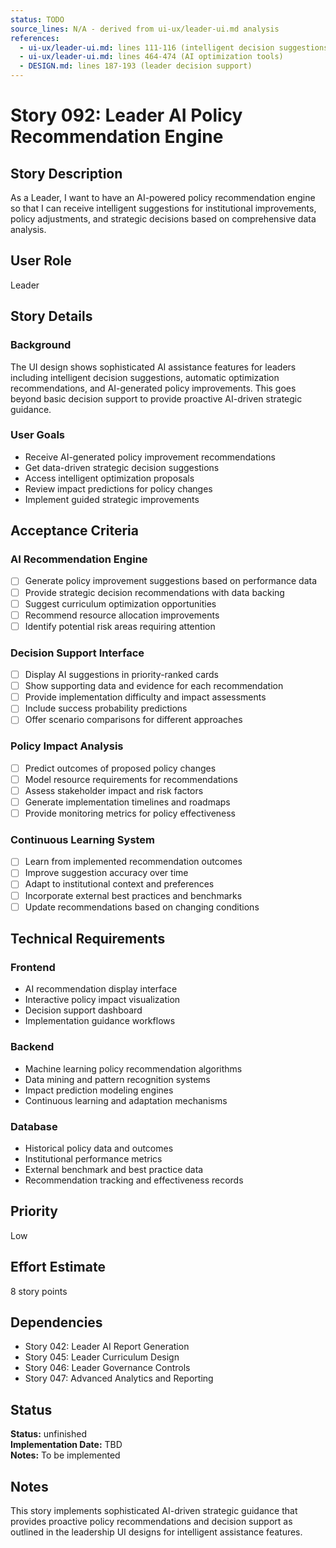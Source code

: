```yaml
---
status: TODO
source_lines: N/A - derived from ui-ux/leader-ui.md analysis
references:
  - ui-ux/leader-ui.md: lines 111-116 (intelligent decision suggestions)
  - ui-ux/leader-ui.md: lines 464-474 (AI optimization tools)
  - DESIGN.md: lines 187-193 (leader decision support)
---
```


# Story 092: Leader AI Policy Recommendation Engine

## Story Description
As a Leader, I want to have an AI-powered policy recommendation engine so that I can receive intelligent suggestions for institutional improvements, policy adjustments, and strategic decisions based on comprehensive data analysis.

## User Role
Leader

## Story Details

### Background
The UI design shows sophisticated AI assistance features for leaders including intelligent decision suggestions, automatic optimization recommendations, and AI-generated policy improvements. This goes beyond basic decision support to provide proactive AI-driven strategic guidance.

### User Goals
- Receive AI-generated policy improvement recommendations
- Get data-driven strategic decision suggestions
- Access intelligent optimization proposals
- Review impact predictions for policy changes
- Implement guided strategic improvements

## Acceptance Criteria

### AI Recommendation Engine
- [ ] Generate policy improvement suggestions based on performance data
- [ ] Provide strategic decision recommendations with data backing
- [ ] Suggest curriculum optimization opportunities
- [ ] Recommend resource allocation improvements
- [ ] Identify potential risk areas requiring attention

### Decision Support Interface
- [ ] Display AI suggestions in priority-ranked cards
- [ ] Show supporting data and evidence for each recommendation
- [ ] Provide implementation difficulty and impact assessments
- [ ] Include success probability predictions
- [ ] Offer scenario comparisons for different approaches

### Policy Impact Analysis
- [ ] Predict outcomes of proposed policy changes
- [ ] Model resource requirements for recommendations
- [ ] Assess stakeholder impact and risk factors
- [ ] Generate implementation timelines and roadmaps
- [ ] Provide monitoring metrics for policy effectiveness

### Continuous Learning System
- [ ] Learn from implemented recommendation outcomes
- [ ] Improve suggestion accuracy over time
- [ ] Adapt to institutional context and preferences
- [ ] Incorporate external best practices and benchmarks
- [ ] Update recommendations based on changing conditions

## Technical Requirements

### Frontend
- AI recommendation display interface
- Interactive policy impact visualization
- Decision support dashboard
- Implementation guidance workflows

### Backend
- Machine learning policy recommendation algorithms
- Data mining and pattern recognition systems
- Impact prediction modeling engines
- Continuous learning and adaptation mechanisms

### Database
- Historical policy data and outcomes
- Institutional performance metrics
- External benchmark and best practice data
- Recommendation tracking and effectiveness records

## Priority
Low

## Effort Estimate
8 story points

## Dependencies
- Story 042: Leader AI Report Generation
- Story 045: Leader Curriculum Design
- Story 046: Leader Governance Controls
- Story 047: Advanced Analytics and Reporting


## Status
**Status:** unfinished  
**Implementation Date:** TBD  
**Notes:** To be implemented
## Notes
This story implements sophisticated AI-driven strategic guidance that provides proactive policy recommendations and decision support as outlined in the leadership UI designs for intelligent assistance features.